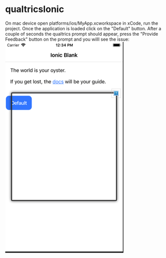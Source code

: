 # qualtricsIonic

On mac device open platforms/ios/MyApp.xcworkspace in xCode, run the project. Once the application is loaded click on the "Default" button. After a couple of seconds the qualtrics prompt should appear, press the "Provide Feedback" button on the prompt and you willl see the issue:
![alt text](https://github.com/natron2244/qualtricsIonic/blob/master/example.png "Example Screenshot")
